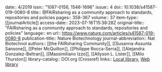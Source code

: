 date:: 4/2019
issn:: "1087-0156, 1546-1696"
issue:: 4
doi:: 10.1038/s41587-019-0080-8
title:: @FAIRsharing as a community approach to standards, repositories and policies
pages:: 358-367
volume:: 37
item-type:: [[journalArticle]]
access-date:: 2023-07-16T15:38:28Z
original-title:: "FAIRsharing as a community approach to standards, repositories and policies"
language:: en
url:: https://www.nature.com/articles/s41587-019-0080-8
publication-title:: Nature Biotechnology
journal-abbreviation:: Nat Biotechnol
authors:: [[the FAIRsharing Community]], [[Susanna-Assunta Sansone]], [[Peter McQuilton]], [[Philippe Rocca-Serra]], [[Alejandra Gonzalez-Beltran]], [[Massimiliano Izzo]], [[Allyson L. Lister]], [[Milo Thurston]]
library-catalog:: DOI.org (Crossref)
links:: [Local library](zotero://select/library/items/FHHNB23R), [Web library](https://www.zotero.org/users/6520516/items/FHHNB23R)
